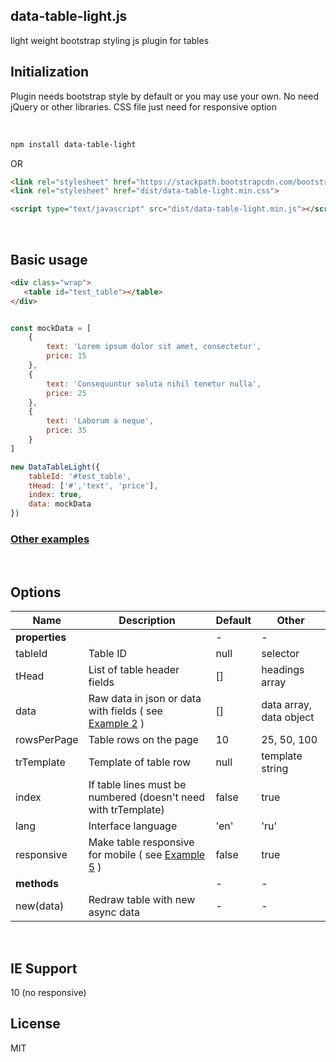 ## data-table-light.js

light weight bootstrap styling js plugin for tables


## Initialization

Plugin needs bootstrap style by default or you may use your own. No need jQuery or other libraries. CSS file just need for responsive option


</br>

```html
npm install data-table-light
```

OR

```html
<link rel="stylesheet" href="https://stackpath.bootstrapcdn.com/bootstrap/4.3.1/css/bootstrap.min.css">
<link rel="stylesheet" href="dist/data-table-light.min.css">

<script type="text/javascript" src="dist/data-table-light.min.js"></script>
```
</br>


## Basic usage

```html
<div class="wrap">
   <table id="test_table"></table>
</div>
```

```js

const mockData = [
	{
		text: 'Lorem ipsum dolor sit amet, consectetur',
		price: 15
	},
	{
		text: 'Consequuntur soluta nihil tenetur nulla',
		price: 25
	},
	{
		text: 'Laborum a neque',
		price: 35
	}
]

new DataTableLight({
	tableId: '#test_table',
	tHead: ['#','text', 'price'],
	index: true,
    data: mockData
})

```
<h3>
	<a href="https://demo.webexp.site/data-table-light">Other examples</a>
</h3>
</br>


## Options


| Name              | Description                                                                                                                                 | Default             | Other
| ----------------- | ------------------------------------------------------------------------------------------------------------------------------------------- | ------------------- | -----------------
| <b>properties</b> |                                                                                                                                             |  -                  |  -
| tableId           | Table ID                                                                                                                                    | null                | selector 
| tHead             | List of table header fields                                                                                                                 | []                  | headings array
| data              | Raw data in json or data with fields ( see <a href="https://demo.webexp.site/data-table-light#example-2" target="_blank">Example 2</a> ) | []                  | data array, data object
| rowsPerPage       | Table rows on the page                                                                                                                      | 10                  | 25, 50, 100
| trTemplate        | Template of table row                                                                                                                       | null                | template string
| index             | If table lines must be numbered (doesn't need with trTemplate)                                                                              | false               | true
| lang              | Interface language                                                                                                                          | 'en'                | 'ru'             
| responsive        | Make table responsive for mobile ( see <a href="https://demo.webexp.site/data-table-light#example-5" target="_blank">Example 5</a> )        | false               | true             
| <b>methods</b>    |                                                                                                                                             |  -                  |  -
| new(data)         | Redraw table with new async data                                                                                                            |  -                  |  -  
</br>


## IE Support
10 (no responsive)
</br>


## License

MIT         